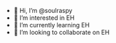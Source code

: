 - 👋 Hi, I’m @soulraspy
- 👀 I’m interested in EH
- 🌱 I’m currently learning EH
- 💞️ I’m looking to collaborate on EH

<!---
soulraspy/soulraspy is a ✨ special ✨ repository because its `README.md` (this file) appears on your GitHub profile.
You can click the Preview link to take a look at your changes.
--->
